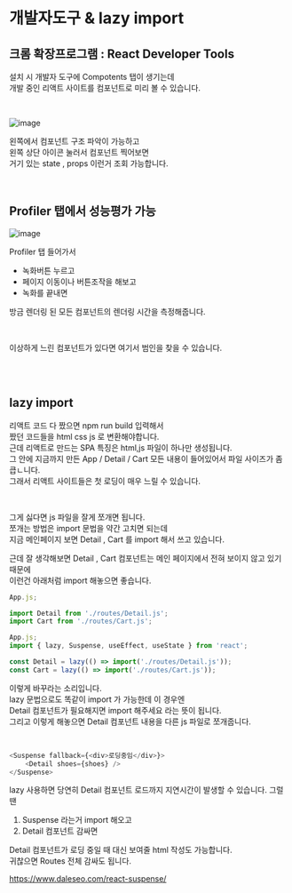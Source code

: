 # 개발자도구 & lazy import

## 크롬 확장프로그램 : React Developer Tools

설치 시 개발자 도구에 Compotents 탭이 생기는데 <br>
개발 중인 리액트 사이트를 컴포넌트로 미리 볼 수 있습니다.

<br>

![image](https://user-images.githubusercontent.com/87457620/189123752-ec754cd2-1779-449b-b352-e2901e5ff1c2.png)

왼쪽에서 컴포넌트 구조 파악이 가능하고 <br>
왼쪽 상단 아이콘 눌러서 컴포넌트 찍어보면 <br>
거기 있는 state , props 이런거 조회 가능합니다.

<br>

## Profiler 탭에서 성능평가 가능

![image](https://user-images.githubusercontent.com/87457620/189123921-6295b22f-02cb-4259-96f6-6ea9f0deb7fe.png)

Profiler 탭 들어가서

-   녹화버튼 누르고
-   페이지 이동이나 버튼조작을 해보고
-   녹화를 끝내면

방금 렌더링 된 모든 컴포넌트의 렌더링 시간을 측정해줍니다.

<br>

이상하게 느린 컴포넌트가 있다면 여기서 범인을 찾을 수 있습니다.

<br><br>

## lazy import

리액트 코드 다 짰으면 npm run build 입력해서 <br>
짰던 코드들을 html css js 로 변환해야합니다. <br>
근데 리액트로 만드는 SPA 특징은 html,js 파일이 하나만 생성됩니다. <br>
그 안에 지금까지 만든 App / Detail / Cart 모든 내용이 들어있어서 파일 사이즈가 좀 큽ㄴ니다. <br>
그래서 리액트 사이트들은 첫 로딩이 매우 느릴 수 있습니다.

<br>

그게 싫다면 js 파일을 잘게 쪼개면 됩니다. <br>
쪼개는 방법은 import 문법을 약간 고치면 되는데 <br>
지금 메인페이지 보면 Detail , Cart 를 import 해서 쓰고 있습니다. <br>

근데 잘 생각해보면 Detail , Cart 컴포넌트는 메인 페이지에서 전혀 보이지 않고 있기 때문에 <br>
이런건 아래처럼 import 해놓으면 좋습니다.

```js
App.js;

import Detail from './routes/Detail.js';
import Cart from './routes/Cart.js';
```

```js
App.js;
import { lazy, Suspense, useEffect, useState } from 'react';

const Detail = lazy(() => import('./routes/Detail.js'));
const Cart = lazy(() => import('./routes/Cart.js'));
```

이렇게 바꾸라는 소리입니다. <br>
lazy 문법으로도 똑같이 import 가 가능한데 이 경우엔 <br>
Detail 컴포넌트가 필요해지면 import 해주세요 라는 뜻이 됩니다. <br>
그리고 이렇게 해놓으면 Detail 컴포넌트 내용을 다른 js 파일로 쪼개줍니다.

<br>

```js
<Suspense fallback={<div>로딩중임</div>}>
    <Detail shoes={shoes} />
</Suspense>
```

lazy 사용하면 당연히 Detail 컴포넌트 로드까지 지연시간이 발생할 수 있습니다. 그럴 땐

1. Suspense 라는거 import 해오고
2. Detail 컴포넌트 감싸면

Detail 컴포넌트가 로딩 중일 때 대신 보여줄 html 작성도 가능합니다. <br>
귀찮으면 Routes 전체 감싸도 됩니다.

https://www.daleseo.com/react-suspense/
